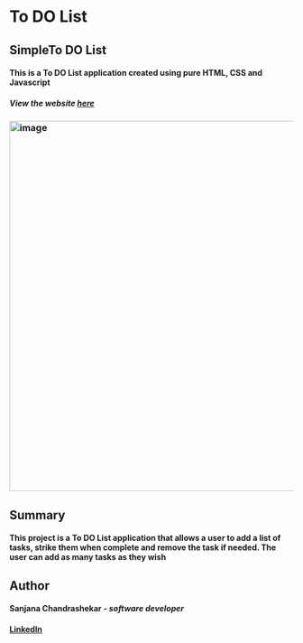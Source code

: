 # To DO List
## SimpleTo DO List
#### This is a To DO List application created using pure HTML, CSS and Javascript

##### View the website [here]([https://screact02.github.io/ToDo/])

### <img width="656" alt="image" src="https://user-images.githubusercontent.com/122413484/230752598-66e385d5-3058-4d6d-b65d-b7cf3efc97da.png">




## Summary

#### This project is a To DO List application that allows a user to add a list of tasks, strike them when complete and remove the task if needed. The user can add as many tasks as they wish

## Author

#### __Sanjana Chandrashekar__ - _software developer_
#### [LinkedIn](https://www.linkedin.com/in/sanjanacshekar/)
